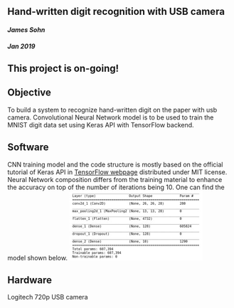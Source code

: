 ## Hand-written digit recognition with USB camera
#### _James Sohn_
#### _Jan 2019_

## This project is on-going!

## Objective  
To build a system to recognize hand-written digit on the paper with usb camera. Convolutional Neural Network model is to be used to train the MNIST digit data set using Keras API with TensorFlow backend.  


## Software
CNN training model and the code structure is mostly based on the official tutorial of Keras API in [TensorFlow webpage](https://www.tensorflow.org/tutorials/keras/basic_classification) distributed under MIT license. Neural Network composition differs from the training material to enhance the accuracy on top of the number of iterations being 10. One can find the model shown below.
![img](https://github.com/sohn21c/mnist/blob/master/img/training_model.jpg)
  

## Hardware
Logitech 720p USB camera

